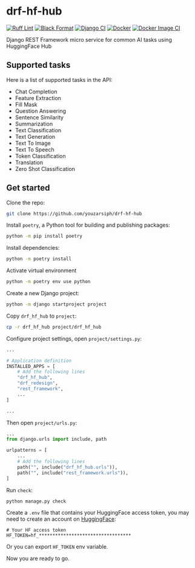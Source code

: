 # drf-hf-hub

[![Ruff Lint](https://github.com/youzarsiph/drf-hf-hub/actions/workflows/ruff.yml/badge.svg)](https://github.com/youzarsiph/drf-hf-hub/actions/workflows/ruff.yml)
[![Black Format](https://github.com/youzarsiph/drf-hf-hub/actions/workflows/black.yml/badge.svg)](https://github.com/youzarsiph/drf-hf-hub/actions/workflows/black.yml)
[![Django CI](https://github.com/youzarsiph/drf-hf-hub/actions/workflows/django.yml/badge.svg)](https://github.com/youzarsiph/drf-hf-hub/actions/workflows/django.yml)
[![Docker](https://github.com/youzarsiph/drf-hf-hub/actions/workflows/docker-publish.yml/badge.svg)](https://github.com/youzarsiph/drf-hf-hub/actions/workflows/docker-publish.yml)
[![Docker Image CI](https://github.com/youzarsiph/drf-hf-hub/actions/workflows/docker-image.yml/badge.svg)](https://github.com/youzarsiph/drf-hf-hub/actions/workflows/docker-image.yml)

Django REST Framework micro service for common AI tasks using HuggingFace Hub

## Supported tasks

Here is a list of supported tasks in the API:

- Chat Completion
- Feature Extraction
- Fill Mask
- Question Answering
- Sentence Similarity
- Summarization
- Text Classification
- Text Generation
- Text To Image
- Text To Speech
- Token Classification
- Translation
- Zero Shot Classification

## Get started

Clone the repo:

```bash
git clone https://github.com/youzarsiph/drf-hf-hub
```

Install `poetry`, a Python tool for building and publishing packages:

```bash
python -m pip install poetry
```

Install dependencies:

```bash
python -m poetry install
```

Activate virtual environment

```bash
python -m poetry env use python
```

Create a new Django project:

```bash
python -m django startproject project
```

Copy `drf_hf_hub` to `project`:

```bash
cp -r drf_hf_hub project/drf_hf_hub
```

Configure project settings, open `project/settings.py`:

```python
...

# Application definition
INSTALLED_APPS = [
    # Add the following lines
    "drf_hf_hub",
    "drf_redesign",
    "rest_framework",
    ...
]

...
```

Then open `project/urls.py`:

```python
...
from django.urls import include, path

urlpatterns = [
    ...
    # Add the following lines
    path("", include("drf_hf_hub.urls")),
    path("", include("rest_framework.urls")),
]

```

Run `check`:

```bash
python manage.py check
```

Create a `.env` file that contains your HuggingFace access token, you may need to create an account on [HuggingFace](https://huggingface.co/):

```env
# Your HF access token
HF_TOKEN=hf_**********************************

```

Or you can export `HF_TOKEN` env variable.

Now you are ready to go.
